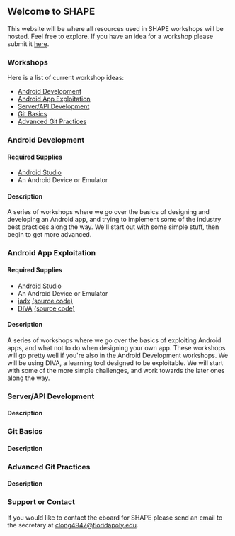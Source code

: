 <meta id="pageMetaData" pageName="Home" />

## Welcome to SHAPE

This website will be where all resources used in SHAPE workshops will be hosted. Feel free to explore.
If you have an idea for a workshop please submit it [here](https://goo.gl/forms/ml36tPrbH5ZOfXXI3).

### Workshops

Here is a list of current workshop ideas:
- [Android Development](#android-development)
- [Android App Exploitation](#android-app-exploitation)
- [Server/API Development](#serverapi-development)
- [Git Basics](#git-basics)
- [Advanced Git Practices](#advanced-git-practices)


### Android Development
#### Required Supplies
- [Android Studio](https://developer.android.com/studio/)
- An Android Device or Emulator
#### Description
A series of workshops where we go over the basics of designing and developing an Android app, and trying to implement some of the industry best practices along the way. We'll start out with some simple stuff, then begin to get more advanced.

### Android App Exploitation
#### Required Supplies
- [Android Studio](https://developer.android.com/studio/)
- An Android Device or Emulator
- [jadx](https://github.com/skylot/jadx/releases) [(source code)](https://github.com/skylot/jadx)
- [DIVA](https://payatu.com/wp-content/uploads/2016/01/diva-beta.tar.gz) [(source code)](https://github.com/payatu/diva-android)
#### Description
A series of workshops where we go over the basics of exploiting Android apps, and what not to do when designing your own app. These workshops will go pretty well if you're also in the Android Development workshops. We will be using DIVA, a learning tool designed to be exploitable. We will start with some of the more simple challenges, and work towards the later ones along the way.

### Server/API Development
#### Description

### Git Basics
#### Description

### Advanced Git Practices
#### Description


### Support or Contact

If you would like to contact the eboard for SHAPE please send an email to the secretary at [clong4947@floridapoly.edu](mailto:clong4947@floridapoly.edu).
